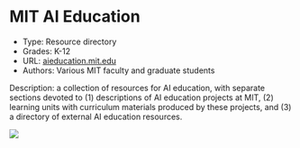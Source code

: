# MIT AI Education

* Type: Resource directory
* Grades: K-12
* URL: [aieducation.mit.edu](https://aieducation.mit.edu/index.html#home)
* Authors: Various MIT faculty and graduate students

Description: a collection of resources for AI education, with separate sections devoted to (1) descriptions of AI education projects at MIT, (2) learning units with curriculum materials produced by these projects, and (3) a directory of external AI education resources.

![](https://github.com/touretzkyds/ai4k12/raw/master/images/mit-ai-education.png)
